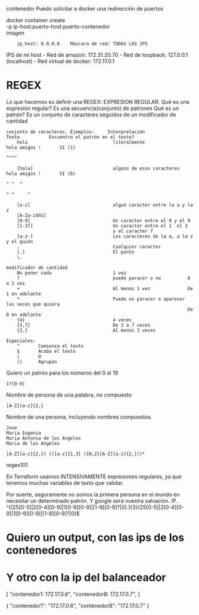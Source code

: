 contenedor
    Puedo solicitar a docker una redirección de puertos
    
docker container create \
    -p ip-host:puerto-host:puerto-contenedor \
    imagen
        
        ip_host: 0.0.0.0    Mascara de red: TODAS LAS IPS
    
IPS de mi host
    - Red de amazon:         172.31.20.70
    - Red de loopback:       127.0.0.1 (localhost)
    - Red virtual de docker: 172.17.0.1
    
    
# REGEX

Lo que hacemos es definir una REGEX: EXPRESION REGULAR.
Qué es una expresión regular?
    Es una secuencia(conjunto) de patrones
    Qué es un patrón? 
        Es un conjunto de caracteres seguidos de un modificador de cantidad
    
    conjunto de caracteres. Ejemplos:     Interpretación                    Texto           Encuentro el patrón en el texto?
        hola                                literalmente                    hola amigos !       SI (1)
                                                                            ^^^^
                                                                            
        [hola]                              alguno de esos caracteres       hola amigos !       SI (6)
                                                                            ^ ^  ^
                                                                             ^ ^     ^
    
        [a-z]                               algun caracter entre la a y la z
        [A-Za-záñü]
        [0-9]                               Un caracter entre el 0 y el 9
        [1-37]                              Un caracter entre el 1  el 3 
                                            y el caracter 7
        [a-z-]                              Los caracteres de la a, a la z y el guión
        .                                   Cualquier caracter
        [.]                                 El punto
        \.
    
    modificador de cantidad 
        No poner nada                       1 vez
        ?                                   puede paracer o no          0 o 1 vez
        +                                   Al menos 1 vez              De 1 en adelante
        *                                   Puedo no paracer o aparecer las veces que quiera
                                                                        De 0 en adelante
        {4}                                 4 veces
        {3,7}                               De 3 a 7 veces
        {3,}                                Al menos 3 veces
    
    Especiales:
        ^       Comienza el texto
        $       Acaba el texto
        |       O
        ()      Agrupan
        

Quiero un patrón para los números del 0 al 19

    1?[0-9]

Nombre de persona de una palabra, no compuesto

    [A-Z][a-z]{2,}

Nombre de una persona, incluyendo nombres compuestos.

    Jose
    Maria Eugenia
    Maria Antonia de los Angeles
    Maria de los Angeles
    
    [A-Z][a-z]{2,}( (([a-z]{1,3} ){0,2}[A-Z][a-z]{2,}))*

regex101

En Terraform usamos INTENSIVAMENTE expresiones regulares,
ya que tenemos muchas variables de texto que validar.

Por suerte, seguramente no somos la primera persona en el mundo en necesitar
un determinado patrón.
Y google será vuestra salvación.
IP.   ^((25[0-5]|2[0-4][0-9]|1[0-9][0-9]|[1-9][0-9]?|0)\.){3}(25[0-5]|2[0-4][0-9]|1[0-9][0-9]|[1-9][0-9]?|0)$


# Quiero un output, con las ips de los contenedores
# Y otro con la ip del balanceador



[
  "contenedor1: 172.17.0.6",
  "contenedorB: 172.17.0.7",
]

{
    "contenedor1": "172.17.0.6",
    "contenedorB": "172.17.0.7"
}


